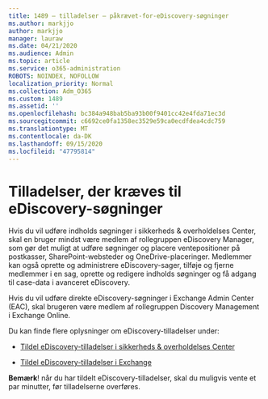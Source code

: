 ```yaml
---
title: 1489 – tilladelser – påkrævet-for-eDiscovery-søgninger
ms.author: markjjo
author: markjjo
manager: lauraw
ms.date: 04/21/2020
ms.audience: Admin
ms.topic: article
ms.service: o365-administration
ROBOTS: NOINDEX, NOFOLLOW
localization_priority: Normal
ms.collection: Adm_O365
ms.custom: 1489
ms.assetid: ''
ms.openlocfilehash: bc384a948bab5ba93b00f9401cc42e4fda71ec3d
ms.sourcegitcommit: c6692ce0fa1358ec3529e59ca0ecdfdea4cdc759
ms.translationtype: MT
ms.contentlocale: da-DK
ms.lasthandoff: 09/15/2020
ms.locfileid: "47795814"
---
```

# <a name="permissions-required-for-ediscovery-searches"></a>Tilladelser, der kræves til eDiscovery-søgninger

Hvis du vil udføre indholds søgninger i sikkerheds & overholdelses Center, skal en bruger mindst være medlem af rollegruppen eDiscovery Manager, som gør det muligt at udføre søgninger og placere ventepositioner på postkasser, SharePoint-websteder og OneDrive-placeringer. Medlemmer kan også oprette og administrere eDiscovery-sager, tilføje og fjerne medlemmer i en sag, oprette og redigere indholds søgninger og få adgang til case-data i avanceret eDiscovery.

Hvis du vil udføre direkte eDiscovery-søgninger i Exchange Admin Center (EAC), skal brugeren være medlem af rollegruppen Discovery Management i Exchange Online.

Du kan finde flere oplysninger om eDiscovery-tilladelser under: 

- [Tildel eDiscovery-tilladelser i sikkerheds & overholdelses Center](https://docs.microsoft.com/microsoft-365/compliance/assign-ediscovery-permissions)

- [Tildel eDiscovery-tilladelser i Exchange](https://docs.microsoft.com/exchange/security-and-compliance/in-place-ediscovery/assign-ediscovery-permissions)

**Bemærk**! når du har tildelt eDiscovery-tilladelser, skal du muligvis vente et par minutter, før tilladelserne overføres.

